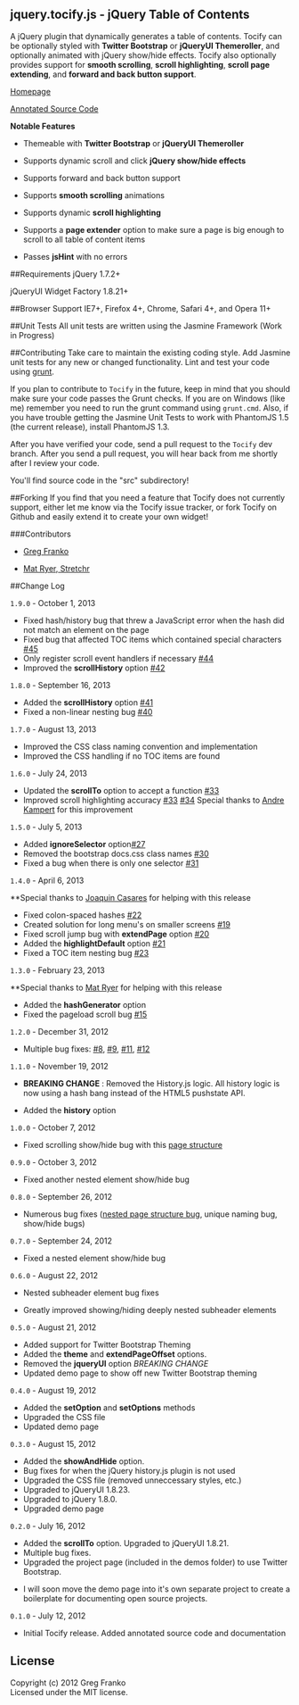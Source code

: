 jquery.tocify.js - jQuery Table of Contents
-------------------------------------------

A jQuery plugin that dynamically generates a table of contents. Tocify can be optionally styled with **Twitter Bootstrap** or **jQueryUI Themeroller**, and optionally animated with jQuery show/hide effects. Tocify also optionally provides support for **smooth scrolling**, **scroll highlighting**, **scroll page extending**, and **forward and back button support**.

[Homepage](http://gregfranko.com/jquery.tocify.js/)

[Annotated Source Code](http://gregfranko.com/jquery.tocify.js/docs/jquery.tocify.html)

**Notable Features**

   - Themeable with **Twitter Bootstrap** or **jQueryUI Themeroller**

   - Supports dynamic scroll and click **jQuery show/hide effects**

   - Supports forward and back button support

   - Supports **smooth scrolling** animations

   - Supports dynamic **scroll highlighting**

   - Supports a **page extender** option to make sure a page is big enough to scroll to all table of content items

   - Passes **jsHint** with no errors

##Requirements
jQuery 1.7.2+

jQueryUI Widget Factory 1.8.21+

##Browser Support
IE7+, Firefox 4+, Chrome, Safari 4+, and Opera 11+

##Unit Tests
All unit tests are written using the Jasmine Framework (Work in Progress)

##Contributing
Take care to maintain the existing coding style. Add Jasmine unit tests for any new or changed functionality. Lint and test your code using [grunt](https://github.com/cowboy/grunt).

If you plan to contribute to `Tocify` in the future, keep in mind that you should make sure your code passes the Grunt checks.  If you are on Windows (like me) remember you need to run the grunt command using `grunt.cmd`.  Also, if you have trouble getting the Jasmine Unit Tests to work with PhantomJS 1.5 (the current release), install PhantomJS 1.3.

After you have verified your code, send a pull request to the `Tocify` dev branch.  After you send a pull request, you will hear back from me shortly after I review your code.

You'll find source code in the "src" subdirectory!

##Forking
If you find that you need a feature that Tocify does not currently support, either let me know via the Tocify issue tracker, or fork Tocify on Github and easily extend it to create your own widget!

###Contributors

  * [Greg Franko](https://github.com/gfranko)

  * [Mat Ryer, Stretchr](https://github.com/matryer)

##Change Log

`1.9.0` - October 1, 2013

- Fixed hash/history bug that threw a JavaScript error when the hash did not match an element on the page
- Fixed bug that affected TOC items which contained special characters [#45](https://github.com/gfranko/jquery.tocify.js/issues/45)
- Only register scroll event handlers if necessary [#44](https://github.com/gfranko/jquery.tocify.js/issues/44)
- Improved the **scrollHistory** option [#42](https://github.com/gfranko/jquery.tocify.js/issues/42)

`1.8.0` - September 16, 2013

- Added the **scrollHistory** option [#41](https://github.com/gfranko/jquery.tocify.js/issues/41)
- Fixed a non-linear nesting bug [#40](https://github.com/gfranko/jquery.tocify.js/issues/40)

`1.7.0` - August 13, 2013

- Improved the CSS class naming convention and implementation
- Improved the CSS handling if no TOC items are found

`1.6.0` - July 24, 2013

- Updated the **scrollTo**  option to accept a function [#33](https://github.com/gfranko/jquery.tocify.js/issues/33)
- Improved scroll highlighting accuracy [#33](https://github.com/gfranko/jquery.tocify.js/issues/33) [#34](https://github.com/gfranko/jquery.tocify.js/issues/34) Special thanks to [Andre Kampert](https://github.com/andrekampert) for this improvement

`1.5.0` - July 5, 2013

- Added **ignoreSelector**  option[#27](https://github.com/gfranko/jquery.tocify.js/issues/27)
- Removed the bootstrap docs.css class names [#30](https://github.com/gfranko/jquery.tocify.js/issues/30)
- Fixed a bug when there is only one selector [#31](https://github.com/gfranko/jquery.tocify.js/issues/31)

`1.4.0` - April 6, 2013

**Special thanks to [Joaquin Casares](https://github.com/joaquincasares) for helping with this release

- Fixed colon-spaced hashes [#22](https://github.com/gfranko/jquery.tocify.js/pull/22)
- Created solution for long menu's on smaller screens [#19](https://github.com/gfranko/jquery.tocify.js/issues/19)
- Fixed scroll jump bug with **extendPage** option [#20](https://github.com/gfranko/jquery.tocify.js/issues/20)
- Added the **highlightDefault** option [#21](https://github.com/gfranko/jquery.tocify.js/issues/21)
- Fixed a TOC item nesting bug [#23](https://github.com/gfranko/jquery.tocify.js/issues/23)

`1.3.0` - February 23, 2013

**Special thanks to [Mat Ryer](https://github.com/matryer) for helping with this release

- Added the **hashGenerator** option
- Fixed the pageload scroll bug [#15](https://github.com/gfranko/jquery.tocify.js/issues/15)

`1.2.0` - December 31, 2012

- Multiple bug fixes: [#8](https://github.com/gfranko/jquery.tocify.js/issues/8), [#9](https://github.com/gfranko/jquery.tocify.js/issues/9), [#11](https://github.com/gfranko/jquery.tocify.js/issues/11), [#12](https://github.com/gfranko/jquery.tocify.js/issues/12)

`1.1.0` - November 19, 2012

- **BREAKING CHANGE** : Removed the History.js logic.  All history logic is now using a hash bang instead of the HTML5 pushstate API.

-  Added the **history** option

`1.0.0` - October 7, 2012

- Fixed scrolling show/hide bug with this [page structure](https://github.com/gfranko/jquery.tocify.js/issues/6)

`0.9.0` - October 3, 2012

- Fixed another nested element show/hide bug

`0.8.0` - September 26, 2012

- Numerous bug fixes ([nested page structure bug](https://github.com/gfranko/jquery.tocify.js/issues/4), unique naming bug, show/hide bugs)

`0.7.0` - September 24, 2012

- Fixed a nested element show/hide bug

`0.6.0` - August 22, 2012

- Nested subheader element bug fixes

- Greatly improved showing/hiding deeply nested subheader elements

`0.5.0` - August 21, 2012

- Added support for Twitter Bootstrap Theming
- Added the **theme** and **extendPageOffset** options.
- Removed the **jqueryUI** option *BREAKING CHANGE*
- Updated demo page to show off new Twitter Bootstrap theming

`0.4.0` - August 19, 2012

- Added the **setOption** and **setOptions** methods
- Upgraded the CSS file
- Updated demo page

`0.3.0` - August 15, 2012

- Added the **showAndHide** option.
- Bug fixes for when the jQuery history.js plugin is not used
- Upgraded the CSS file (removed unneccessary styles, etc.)
- Upgraded to jQueryUI 1.8.23.
- Upgraded to jQuery 1.8.0.
- Upgraded demo page

`0.2.0` - July 16, 2012

- Added the **scrollTo** option.  Upgraded to jQueryUI 1.8.21.
- Multiple bug fixes.
- Upgraded the project page (included in the demos folder) to use Twitter Bootstrap.
* I will soon move the demo page into it's own separate project to create a boilerplate for documenting open source projects.

`0.1.0` - July 12, 2012

- Initial Tocify release.  Added annotated source code and documentation


## License
Copyright (c) 2012 Greg Franko  
Licensed under the MIT license.